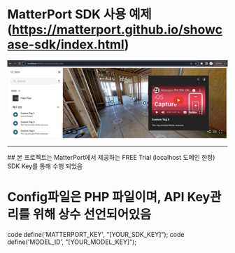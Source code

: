   # MatterPort SDK 사용 예제 (https://matterport.github.io/showcase-sdk/index.html)
  <img src="./Img/image-1.png">
  <hr>
  ## 본 프로젝트는 MatterPort에서 제공하는 FREE Trial (localhost 도메인 한정) SDK Key를 통해 수행 되었음

  # Config파일은 PHP 파일이며, API Key관리를 위해 상수 선언되어있음
  code define('MATTERPORT_KEY', "[YOUR_SDK_KEY]");
  code define('MODEL_ID', "[YOUR_MODEL_KEY]");

  